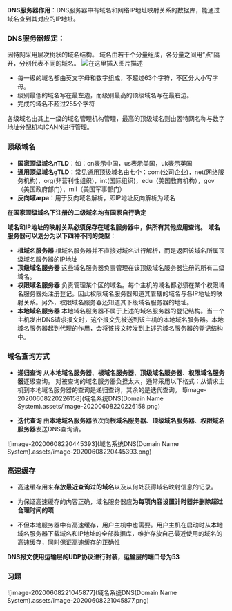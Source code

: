 ﻿**DNS服务器作用**：DNS服务器中有域名和网络IP地址映射关系的数据库，能通过域名查到其对应的IP地址。
### DNS服务器规定：
因特网采用层次树状的域名结构。
域名由若干个分量组成，各分量之间用“点”隔开，分别代表不同的域名。
![在这里插入图片描述](https://img-blog.csdnimg.cn/20200512155555305.png)
 - 每一级的域名都由英文字母和数字组成，不超过63个字符，不区分大小写字母。
- 级别最低的域名写在最左边，而级别最高的顶级域名写在最右边。
- 完成的域名不超过255个字符

各级域名由其上一级的域名管理机构管理，最高的顶级域名则由因特网名称与数字地址分配机构ICANN进行管理。

### 顶级域名

 - **国家顶级域名nTLD**：如：cn表示中国，us表示美国，uk表示英国
 - **通用顶级域名gTLD**：常见通用顶级域名由七个：com(公司企业)，net(网络服务机构)，org(非营利性组织)，int(国际组织)，edu（美国教育机构），gov（美国政府部门），mil（美国军事部门）
 - **反向域arpa**：用于反向域名解析，即IP地址反向解析为域名

**在国家顶级域名下注册的二级域名均有国家自行确定**

**域名和IP地址的映射关系必须保存在域名服务器中，供所有其他应用查询。**
**域名服务器可以划分为以下四种不同的类型**：

 - **根域名服务器**
根域名服务器并不直接对域名进行解析，而是返回该域名所属顶级域名服务器的IP地址
 - **顶级域名服务器**
这些域名服务器负责管理在该顶级域名服务器注册的所有二级域名。
- **权限域名服务器**
负责管理某个区的域名。每个主机的域名都必须在某个权限域名服务器处注册登记。因此权限域名服务器知道其管辖的域名与各IP地址的映射关系。另外，权限域名服务器还知道其下级域名服务器的地址。
- **本地域名服务器**
本地域名服务器不属于上述的域名服务器的登记结构。当一个主机发出DNS请求报文时，这个报文先被送到该主机的本地域名服务器。本地域名服务器起到代理的作用，会将该报文转发到上述的域名服务器的登记结构中。

### 域名查询方式

 - **递归查询**
从**本地域名服务器**、**根域名服务器**、**顶级域名服务器**、**权限域名服务器**逐级查询。
对被查询的域名服务器负担太大，通常采用以下格式：从请求主机到本地域名服务器的查询是递归查询，其余的是迭代查询。
	![image-20200608220226158](域名系统DNS(Domain Name System).assets/image-20200608220226158.png)
	
 - **迭代查询**
    由**本地域名服务器**依次向**根域名服务器**、**顶级域名服务器**、**权限域名服务器**发送DNS查询请。

  ![image-20200608220445393](域名系统DNS(Domain Name System).assets/image-20200608220445393.png)

### 高速缓存
- 高速缓存用来**存放最近查询过的域名**以及从何处获得域名映射信息的记录。

- 为保证高速缓存的内容正确，域名服务器应**为每项内容设置计时器并删除超过合理时间的项**
- 不但本地服务器中有高速缓存，用户主机中也需要。用户主机在启动时从本地域名服务器下载域名和IP地址的全部数据库，维护存放自己最近使用的域名的高速缓存，同时保证高速缓存的正确性

**DNS报文使用运输层的UDP协议进行封装，运输层的端口号为53**

### 习题

![image-20200608221045877](域名系统DNS(Domain Name System).assets/image-20200608221045877.png)